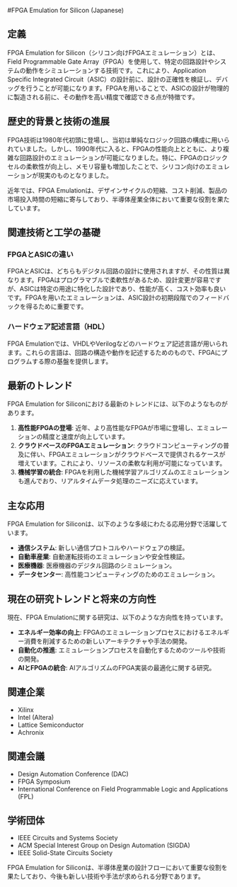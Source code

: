 #FPGA Emulation for Silicon (Japanese)

## 定義
FPGA Emulation for Silicon（シリコン向けFPGAエミュレーション）とは、Field Programmable Gate Array（FPGA）を使用して、特定の回路設計やシステムの動作をシミュレーションする技術です。これにより、Application Specific Integrated Circuit（ASIC）の設計前に、設計の正確性を検証し、デバッグを行うことが可能になります。FPGAを用いることで、ASICの設計が物理的に製造される前に、その動作を高い精度で確認できる点が特徴です。

## 歴史的背景と技術の進展
FPGA技術は1980年代初頭に登場し、当初は単純なロジック回路の構成に用いられていました。しかし、1990年代に入ると、FPGAの性能向上とともに、より複雑な回路設計のエミュレーションが可能になりました。特に、FPGAのロジックセルの柔軟性が向上し、メモリ容量も増加したことで、シリコン向けのエミュレーションが現実のものとなりました。

近年では、FPGA Emulationは、デザインサイクルの短縮、コスト削減、製品の市場投入時間の短縮に寄与しており、半導体産業全体において重要な役割を果たしています。

## 関連技術と工学の基礎
### FPGAとASICの違い
FPGAとASICは、どちらもデジタル回路の設計に使用されますが、その性質は異なります。FPGAはプログラマブルで柔軟性があるため、設計変更が容易ですが、ASICは特定の用途に特化した設計であり、性能が高く、コスト効率も良いです。FPGAを用いたエミュレーションは、ASIC設計の初期段階でのフィードバックを得るために重要です。

### ハードウェア記述言語（HDL）
FPGA Emulationでは、VHDLやVerilogなどのハードウェア記述言語が用いられます。これらの言語は、回路の構造や動作を記述するためのもので、FPGAにプログラムする際の基盤を提供します。

## 最新のトレンド
FPGA Emulation for Siliconにおける最新のトレンドには、以下のようなものがあります。

1. **高性能FPGAの登場**: 近年、より高性能なFPGAが市場に登場し、エミュレーションの精度と速度が向上しています。
2. **クラウドベースのFPGAエミュレーション**: クラウドコンピューティングの普及に伴い、FPGAエミュレーションがクラウドベースで提供されるケースが増えています。これにより、リソースの柔軟な利用が可能になっています。
3. **機械学習の統合**: FPGAを利用した機械学習アルゴリズムのエミュレーションも進んでおり、リアルタイムデータ処理のニーズに応えています。

## 主な応用
FPGA Emulation for Siliconは、以下のような多岐にわたる応用分野で活躍しています。

- **通信システム**: 新しい通信プロトコルやハードウェアの検証。
- **自動車産業**: 自動運転技術のエミュレーションや安全性検証。
- **医療機器**: 医療機器のデジタル回路のシミュレーション。
- **データセンター**: 高性能コンピューティングのためのエミュレーション。

## 現在の研究トレンドと将来の方向性
現在、FPGA Emulationに関する研究は、以下のような方向性を持っています。

- **エネルギー効率の向上**: FPGAのエミュレーションプロセスにおけるエネルギー消費を削減するための新しいアーキテクチャや手法の開発。
- **自動化の推進**: エミュレーションプロセスを自動化するためのツールや技術の開発。
- **AIとFPGAの統合**: AIアルゴリズムのFPGA実装の最適化に関する研究。

## 関連企業
- Xilinx
- Intel (Altera)
- Lattice Semiconductor
- Achronix

## 関連会議
- Design Automation Conference (DAC)
- FPGA Symposium
- International Conference on Field Programmable Logic and Applications (FPL)

## 学術団体
- IEEE Circuits and Systems Society
- ACM Special Interest Group on Design Automation (SIGDA)
- IEEE Solid-State Circuits Society

FPGA Emulation for Siliconは、半導体産業の設計フローにおいて重要な役割を果たしており、今後も新しい技術や手法が求められる分野であります。